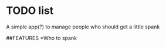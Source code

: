 # TODO list
A simple app(?) to manage people who should get a little spank

##FEATURES
*Who to spank